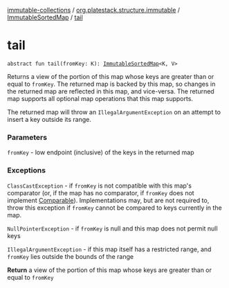 [immutable-collections](../../index.md) / [org.platestack.structure.immutable](../index.md) / [ImmutableSortedMap](index.md) / [tail](.)

# tail

`abstract fun tail(fromKey: K): `[`ImmutableSortedMap`](index.md)`<K, V>`

Returns a view of the portion of this map whose keys are
greater than or equal to `fromKey`.  The returned map is
backed by this map, so changes in the returned map are
reflected in this map, and vice-versa.  The returned map
supports all optional map operations that this map supports.

The returned map will throw an `IllegalArgumentException`
on an attempt to insert a key outside its range.

### Parameters

`fromKey` - low endpoint (inclusive) of the keys in the returned map

### Exceptions

`ClassCastException` - if `fromKey` is not compatible
    with this map's comparator (or, if the map has no comparator,
    if `fromKey` does not implement [Comparable](#)).
    Implementations may, but are not required to, throw this
    exception if `fromKey` cannot be compared to keys
    currently in the map.

`NullPointerException` - if `fromKey` is null and
    this map does not permit null keys

`IllegalArgumentException` - if this map itself has a
    restricted range, and `fromKey` lies outside the
     bounds of the range

**Return**
a view of the portion of this map whose keys are greater
    than or equal to `fromKey`

